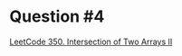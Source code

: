 # Question #4

[LeetCode 350. Intersection of Two Arrays II](https://leetcode.com/problems/intersection-of-two-arrays-ii/)
